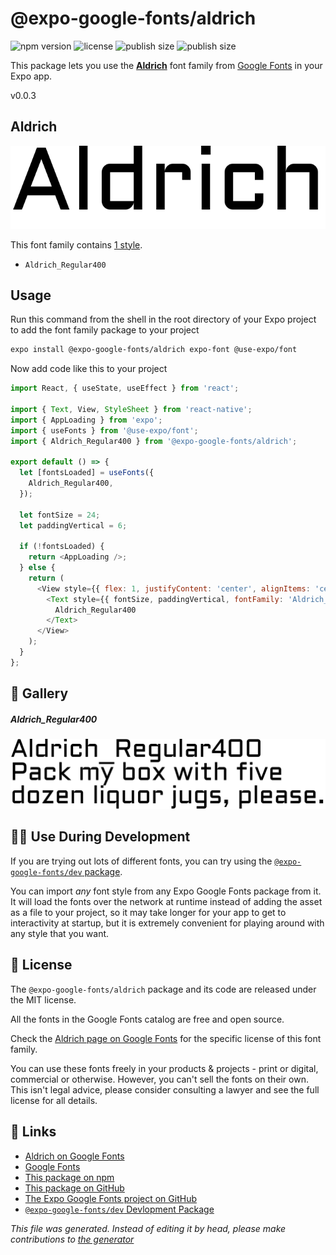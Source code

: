 # @expo-google-fonts/aldrich

![npm version](https://flat.badgen.net/npm/v/@expo-google-fonts/aldrich)
![license](https://flat.badgen.net/github/license/expo/google-fonts)
![publish size](https://flat.badgen.net/packagephobia/install/@expo-google-fonts/aldrich)
![publish size](https://flat.badgen.net/packagephobia/publish/@expo-google-fonts/aldrich)

This package lets you use the [**Aldrich**](https://fonts.google.com/specimen/Aldrich) font family from [Google Fonts](https://fonts.google.com/) in your Expo app.

v0.0.3

## Aldrich

![Aldrich](./font-family.png)

This font family contains [1 style](#gallery).

- `Aldrich_Regular400`

## Usage

Run this command from the shell in the root directory of your Expo project to add the font family package to your project
```sh
expo install @expo-google-fonts/aldrich expo-font @use-expo/font
```

Now add code like this to your project
```js
import React, { useState, useEffect } from 'react';

import { Text, View, StyleSheet } from 'react-native';
import { AppLoading } from 'expo';
import { useFonts } from '@use-expo/font';
import { Aldrich_Regular400 } from '@expo-google-fonts/aldrich';

export default () => {
  let [fontsLoaded] = useFonts({
    Aldrich_Regular400,
  });

  let fontSize = 24;
  let paddingVertical = 6;

  if (!fontsLoaded) {
    return <AppLoading />;
  } else {
    return (
      <View style={{ flex: 1, justifyContent: 'center', alignItems: 'center' }}>
        <Text style={{ fontSize, paddingVertical, fontFamily: 'Aldrich_Regular400' }}>
          Aldrich_Regular400
        </Text>
      </View>
    );
  }
};

```

## 🔡 Gallery

##### Aldrich_Regular400
![Aldrich_Regular400](./e288c81eacbaee70be6e11a25f4fb3bdaffcc0ea0449f285c94fc558e64335f4.ttf.png)


## 👩‍💻 Use During Development

If you are trying out lots of different fonts, you can try using the [`@expo-google-fonts/dev` package](https://github.com/expo/google-fonts/tree/master/font-packages/dev#readme).

You can import *any* font style from any Expo Google Fonts package from it. It will load the fonts
over the network at runtime instead of adding the asset as a file to your project, so it may take longer
for your app to get to interactivity at startup, but it is extremely convenient
for playing around with any style that you want.

## 📖 License

The `@expo-google-fonts/aldrich` package and its code are released under the MIT license.

All the fonts in the Google Fonts catalog are free and open source.

Check the [Aldrich page on Google Fonts](https://fonts.google.com/specimen/Aldrich) for the specific license of this font family.

You can use these fonts freely in your products & projects - print or digital, commercial or otherwise. However, you can't sell the fonts on their own. This isn't legal advice, please consider consulting a lawyer and see the full license for all details.

## 🔗 Links

- [Aldrich on Google Fonts](https://fonts.google.com/specimen/Aldrich)
- [Google Fonts](https://fonts.google.com/)
- [This package on npm](https://www.npmjs.com/package/@expo-google-fonts/aldrich)
- [This package on GitHub](https://github.com/expo/google-fonts/tree/master/font-packages/aldrich)
- [The Expo Google Fonts project on GitHub](https://github.com/expo/google-fonts)
- [`@expo-google-fonts/dev` Devlopment Package](https://github.com/expo/google-fonts/tree/master/font-packages/dev)


*This file was generated. Instead of editing it by head, please make contributions to [the generator](https://github.com/expo/google-fonts/tree/master/packages/generator)*
